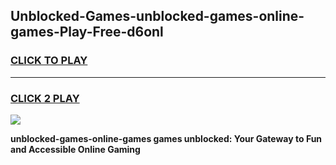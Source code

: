 
## Unblocked-Games-unblocked-games-online-games-Play-Free-d6onl
<h3>
<a href="https://premium76.site?title=unblocked-games-online-games&ref=18A1">CLICK TO PLAY</a></h3>
<hr>

<h3>
<a href="https://premium76.site?title=unblocked-games-online-games&ref=18A1">CLICK 2 PLAY</a>
  
</h3>

<a href="https://premium76.site?title=unblocked-games-online-games&ref=18A1"><img src="https://clearcache.store/games.png"></a>


**unblocked-games-online-games games unblocked: Your Gateway to Fun and Accessible Online Gaming**

